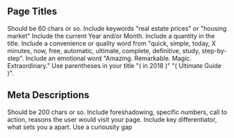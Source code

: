 

## Page Titles

Should be 60 chars or so.
Include keywords "real estate prices" or "housing market"
Include the current Year and/or Month.
Include a quantity in the title.
Include a convenience or quality word from "quick, simple, today, X minutes, now, free, automatic, ultimate, complete, definitive, study, step-by-step".
Include an emotional word "Amazing. Remarkable. Magic. Extraordinary."
Use parentheses in your title "( in 2018 )" "( Ultimate Guide )".

## Meta Descriptions

Should be 200 chars or so.
Include foreshadowing, specific numbers, call to action, reasons the user would visit your page.
Include key differentiator, what sets you a apart.
Use a curiousity gap 
